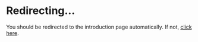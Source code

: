 # Redirecting...

<script>
    window.location.href = '/learn/introduction/';
</script>

You should be redirected to the introduction page automatically. If not, [click here](/learn/introduction/).